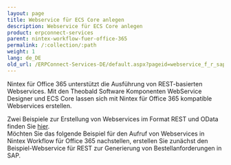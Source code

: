 ```yaml
---
layout: page
title: Webservice für ECS Core anlegen
description: Webservice für ECS Core anlegen
product: erpconnect-services
parent: nintex-workflow-fuer-office-365
permalink: /:collection/:path
weight: 1
lang: de_DE
old_url: /ERPConnect-Services-DE/default.aspx?pageid=webservice_f_r_sap_kundendaten_anlegen
---
```


Nintex für Office 365 unterstützt die Ausführung von REST-basierten Webservices. Mit den Theobald Software Komponenten WebService Designer und ECS Core lassen sich mit Nintex für Office 365 kompatible Webservices erstellen. 

Zwei Beispiele zur Erstellung von Webservices im Format REST und OData finden Sie [hier]().  
Möchten Sie das folgende Beispiel für den Aufruf von Webservices in Nintex Workflow für Office 365 nachstellen, erstellen Sie zunächst den Beispiel-Webservice für REST zur Generierung von Bestellanforderungen in SAP.